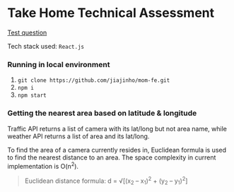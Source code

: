 # Take Home Technical Assessment
[Test question](https://docs.google.com/document/d/1YyOJyq460UM3j8EzQsFgR4_VRspXy_tcxv5HRfMthwg/edit)

Tech stack used: `React.js`

### Running in local environment
1) `git clone https://github.com/jiajinho/mom-fe.git`
2) `npm i`
3) `npm start`

### Getting the nearest area based on latitude & longitude
Traffic API returns a list of camera with its lat/long but not area name, while weather API returns a list of area and its lat/long.

To find the area of a camera currently resides in, Euclidean formula is used to find the nearest distance to an area. The space complexity in current implementation is O(n<sup>2</sup>).

> Euclidean distance formula: d = √[(x<sub>2</sub> – x<sub>1</sub>)<sup>2</sup> + (y<sub>2</sub> – y<sub>1</sub>)<sup>2</sup>]